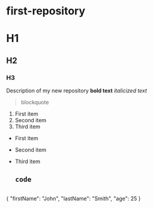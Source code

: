 # first-repository
# H1
## H2
### H3
Description of my new repository 
	**bold text**
 	*italicized text*
  > blockquote
1. First item
2. Second item
3. Third item

- First item
- Second item
- Third item

  	`code`
  	---

  ```
{
  "firstName": "John",
  "lastName": "Smith",
  "age": 25
}
```
